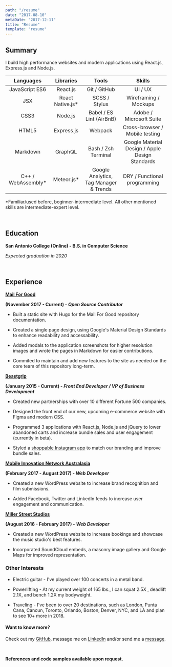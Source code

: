 ```yaml
---
path: "/resume"
date: "2017-08-10"
metaDate: "2017-12-11"
title: "Resume"
template: "resume"
---
```


## Summary

I build high performance websites and modern applications using React.js, Express.js and Node.js.

| Languages          | Libraries        | Tools                                  | Skills                                          |
| :----------------: | :--------------: | :------------------------------------: | :---------------------------------------------: |
| JavaScript ES6     | React.js         | Git / GitHub                           | UI / UX                                         |
| JSX                | React Native.js* | SCSS / Stylus                          | Wireframing / Mockups                           |
| CSS3               | Node.js          | Babel / ES Lint (AirBnB)               | Adobe / Microsoft Suite                         |
| HTML5              | Express.js       | Webpack                                | Cross-browser / Mobile testing                  |
| Markdown           | GraphQL          | Bash / Zsh Terminal                    | Google Material Design / Apple Design Standards |
| C++ / WebAssembly* | Meteor.js*       | Google Analytics, Tag Manager & Trends | DRY / Functional programming                    |

*Familiar/used before, beginner-intermediate level. All other mentioned skills are intermediate-expert level.

<br />

## Education

**San Antonio College (Online) - B.S. in Computer Science**

_Expected graduation in 2020_

<br />

## Experience

[**Mail For Good**](https://mail-for-good.netlify.com)

**(November 2017 - Current) - _Open Source Contributor_**

- Built a static site with Hugo for the Mail For Good repository documentation. 

- Created a single page design, using Google's Material Design Standards to enhance readability and accessability. 

- Added modals to the application screenshots for higher resolution images and wrote the pages in Markdown for easier contributions. 

- Commited to maintain and add new features to the site as needed on the core team of this repository long-term. 

[**Beastgrip**](https://beastgrip.com)

**(January 2015 - Current) - _Front End Developer / VP of Business Development_**

- Created new partnerships with over 10 different Fortune 500 companies. 

- Designed the front end of our new, upcoming e-commerce website with Figma and modern CSS. 

- Programmed 3 applications with React.js, Node.js and jQuery to lower abandoned carts and increase bundle sales and user engagement (currently in beta). 

- Styled a [shoppable Instagram app](https://beastgrip.com/pages/inspiration-2) to match our branding and improve bundle sales.

[**Mobile Innovation Network Australasia**](http://mina.pro)

**(February 2017 - August 2017) - _Web Developer_**

- Created a new WordPress website to increase brand recognition and film submissions. 

- Added Facebook, Twitter and LinkedIn feeds to increase user engagement and communication. 

[**Miller Street Studios**](http:millerstreetstudios.com) 

**(August 2016 - February 2017) - _Web Developer_**

- Created a new WordPress website to increase bookings and showcase the music studio's best features. 

- Incorporated SoundCloud embeds, a masonry image gallery and Google Maps for improved representation.

### Other Interests

- Electric guitar - I've played over 100 concerts in a metal band. 

- Powerlifting - At my current weight of 165 lbs., I can squat 2.5X , deadlift 2.1X, and bench 1.2X my bodyweight.

- Traveling - I've been to over 20 destinations, such as London, Punta Cana, Cancun, Toronto, Orlando, Boston, Denver, NYC, and LA and plan to see 10+ more in 2018.

#### Want to know more?
Check out my [GitHub](https://github.com/seanwlawrence), message me on [LinkedIn](https://www.linkedin.com/in/sean-lawrence-21792799/) and/or send me a [message](/contact).

<br />

**References and code samples available upon request.**
